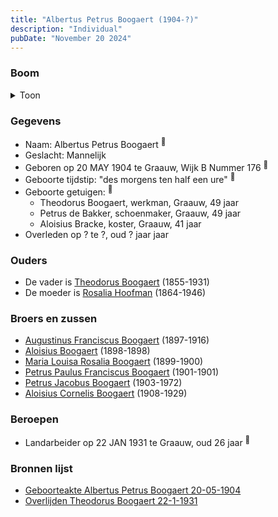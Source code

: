 ```yaml
---
title: "Albertus Petrus Boogaert (1904-?)"
description: "Individual"
pubDate: "November 20 2024"
---
```


### Boom
<details><summary>Toon</summary>

![test](https://www.plantuml.com/plantuml/svg/ZP9DQm8n48Rl-HL3UsXx4FP35rV4hwAjGgKKU-X9ifjHWzb4aYmYud_lg6jRQ6bx2vDvttcOTthES-lBGZ6tbdh3BIyWu_bwQKsfnRrHneAtN3lwGktPIWg4NDfSuVcDnSRleC0YG-lE9UVHel6x3R8lhhdYpi6U0S30M85sjfBvMgDpxNR1fUvq86O7ncxW-JJAiRFYQhP28umj7UdCagFrLy0TZ8CWR2O0ryDur1WDo7c_aAZ40TgjZ6UxUMQyLzZgm7WwWx3PQC0j2LAeGJsyW-wNThSkbPfpBUQvDSvbXgX85qKmwKyXJECG7YpdvPRuAgWNuxYI71wDMHHSNuY2g4v4ey4m7iQ_48LDcBoISpEfNvp_f0alDFNa6qsxjKKXf5uU--2f_qRMQNA26X5K4iEraikLtw5IPajW1rQjhrQhEbX5_rceb5GuzgOHkqphAyhQKnxFw7-C9OtW8zE_uuc2Ct4Q_7yPNSgFRgM7Mj3jlWC0)
</details>

### Gegevens
- Naam: Albertus Petrus Boogaert <sup><a href="../s00325/" style="text-decoration:none" title="Geboorteakte Albertus Petrus Boogaert 20-05-1904">:link:</a></sup>
- Geslacht: Mannelijk
- Geboren op 20 MAY 1904 te Graauw, Wijk B Nummer 176 <sup><a href="../s00325/" style="text-decoration:none" title="Geboorteakte Albertus Petrus Boogaert 20-05-1904">:link:</a></sup>
- Geboorte tijdstip: "des morgens ten half een ure" <sup><a href="../s00325/" style="text-decoration:none" title="Geboorteakte Albertus Petrus Boogaert 20-05-1904">:link:</a></sup>
- Geboorte getuigen: <sup><a href="../s00325/" style="text-decoration:none" title="Geboorteakte Albertus Petrus Boogaert 20-05-1904">:link:</a></sup>
  - Theodorus Boogaert, werkman, Graauw, 49 jaar
  - Petrus de Bakker, schoenmaker, Graauw, 49 jaar
  - Aloisius Bracke, koster, Graauw, 41 jaar
- Overleden op ? te ?, oud ? jaar jaar 

### Ouders
- De vader is [Theodorus Boogaert](../i00186/) (1855-1931)
- De moeder is [Rosalia Hoofman](../i00024/) (1864-1946)

### Broers en zussen
- [Augustinus Franciscus Boogaert](../i00187/) (1897-1916)
- [Aloisius Boogaert](../i00188/) (1898-1898)
- [Maria Louisa Rosalia Boogaert](../i00189/) (1899-1900)
- [Petrus Paulus Franciscus Boogaert](../i00190/) (1901-1901)
- [Petrus Jacobus Boogaert](../i00191/) (1903-1972)
- [Aloisius Cornelis Boogaert](../i00193/) (1908-1929)

### Beroepen
- Landarbeider op 22 JAN 1931 te Graauw, oud 26 jaar <sup><a href="../s00330/" style="text-decoration:none" title="Overlijden Theodorus Boogaert 22-1-1931">:link:</a></sup>

### Bronnen lijst
- [Geboorteakte Albertus Petrus Boogaert 20-05-1904](../s00325/)
- [Overlijden Theodorus Boogaert 22-1-1931](../s00330/)